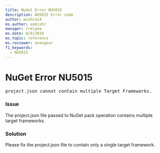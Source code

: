 ```yaml
---
title: NuGet Error NU5015
description: NU5015 Error code
author: mishra14
ms.author: anmishr
manager: rrelyea
ms.date: 8/8/2018
ms.topic: reference
ms.reviewer: anangaur
f1_keywords:
  - NU5015
---
```


# NuGet Error NU5015
<pre>project.json cannot contain multiple Target Frameworks.</pre>

### Issue

The project.json file passed to NuGet pack operation contains multiple target frameworks.


### Solution

Please fix the project.json file to contain only a single target framework.

